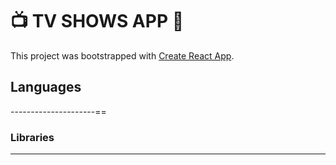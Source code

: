  # 📺 TV SHOWS APP 🍿 

This project was bootstrapped with [Create React App](https://github.com/facebook/create-react-app).

## Languages 

---------------------==

### Libraries

-----------------------

